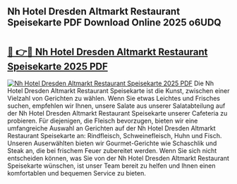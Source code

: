 ## Nh Hotel Dresden Altmarkt Restaurant Speisekarte PDF Download Online 2025 o6UDQ

# <h2><a href="http://gc8w14h.nevu.top/?p=Nh+Hotel+Dresden+Altmarkt+Restaurant+Speisekarte">🔗 👉🔴 Nh Hotel Dresden Altmarkt Restaurant Speisekarte 2025 PDF</a></h2>

[![Nh Hotel Dresden Altmarkt Restaurant Speisekarte 2025 PDF](https://i.imgur.com/dBaPXMq.png)](http://gc8w14h.nevu.top/?p=Nh+Hotel+Dresden+Altmarkt+Restaurant+Speisekarte)
Die Nh Hotel Dresden Altmarkt Restaurant Speisekarte ist die Kunst, zwischen einer Vielzahl von Gerichten zu wählen. Wenn Sie etwas Leichtes und Frisches suchen, empfehlen wir Ihnen, unsere Salate aus unserer Salatabteilung auf der Nh Hotel Dresden Altmarkt Restaurant Speisekarte unserer Cafeteria zu probieren. Für diejenigen, die Fleisch bevorzugen, bieten wir eine umfangreiche Auswahl an Gerichten auf der Nh Hotel Dresden Altmarkt Restaurant Speisekarte an: Rindfleisch, Schweinefleisch, Huhn und Fisch. Unseren Auserwählten bieten wir Gourmet-Gerichte wie Schaschlik und Steak an, die bei frischem Feuer zubereitet werden. Wenn Sie sich nicht entscheiden können, was Sie von der Nh Hotel Dresden Altmarkt Restaurant Speisekarte wünschen, ist unser Team bereit zu helfen und Ihnen einen komfortablen und bequemen Service zu bieten.
